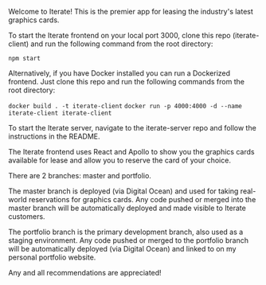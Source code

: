 Welcome to Iterate! This is the premier app for leasing the industry's latest graphics cards.

To start the Iterate frontend on your local port 3000, clone this repo (iterate-client) and run the following command from the root directory:

`npm start`

Alternatively, if you have Docker installed you can run a Dockerized frontend. Just clone this repo and run the following commands from the root directory:

`docker build . -t iterate-client`
`docker run -p 4000:4000 -d --name iterate-client iterate-client`

To start the Iterate server, navigate to the iterate-server repo and follow the instructions in the README.

The Iterate frontend uses React and Apollo to show you the graphics cards available for lease and allow you to reserve the card of your choice.

There are 2 branches: master and portfolio. 

The master branch is deployed (via Digital Ocean) and used for taking real-world reservations for graphics cards. Any code pushed or merged into the master branch will be automatically deployed and made visible to Iterate customers.

The portfolio branch is the primary development branch, also used as a staging environment. Any code pushed or merged to the portfolio branch will be automatically deployed (via Digital Ocean) and linked to on my personal portfolio website.

Any and all recommendations are appreciated! 